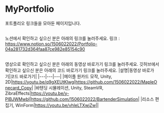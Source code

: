 # MyPortfolio
포트폴리오 링크들을 모아둔 페이지입니다.



##
노션에서 확인하고 싶으신 분은 아래의 링크를 눌러주세요.
링크 : <https://www.notion.so/1506022022/Portfolio-04a281732d364faa87ce982e85154c90>

##
영상으로 확인하고 싶으신 분은 아래의 동영상 바로가기 링크를 눌러주세요.
깃허브에서 확인하고 싶으신 분은 아래의 코드 바로가기 링크를 눌러주세요.
|설명|동영상 바로가기|코드 바로가기|
|---|---|---|
|메이플 원카드 모작, Unity, 2D|<https://youtu.be/q9gXEUtKlwg>|<https://github.com/1506022022/MapleOnecard_Copy>|
|바텐딩 시뮬레이션, Unity, SteamVR, ZibraEffects|<https://youtu.be/y-PIBJWMwbI>|<https://github.com/1506022022/BartenderSimulation>|
|리소스 편집기, WinForm|<https://youtu.be/vhleLTXwjZw>||
